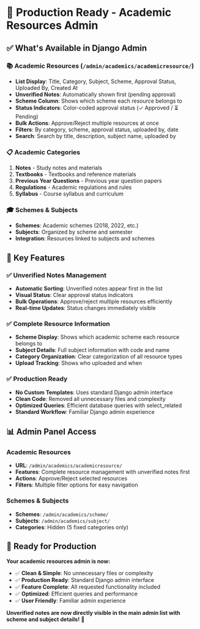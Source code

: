 # 🚀 **Production Ready - Academic Resources Admin**

## ✅ **What's Available in Django Admin**

### **📚 Academic Resources (`/admin/academics/academicresource/`)**
- **List Display**: Title, Category, Subject, Scheme, Approval Status, Uploaded By, Created At
- **Unverified Notes**: Automatically shown first (pending approval)
- **Scheme Column**: Shows which scheme each resource belongs to
- **Status Indicators**: Color-coded approval status (✓ Approved / ⏳ Pending)
- **Bulk Actions**: Approve/Reject multiple resources at once
- **Filters**: By category, scheme, approval status, uploaded by, date
- **Search**: Search by title, description, subject name, uploaded by

### **📋 Academic Categories**
1. **Notes** - Study notes and materials
2. **Textbooks** - Textbooks and reference materials
3. **Previous Year Questions** - Previous year question papers
4. **Regulations** - Academic regulations and rules
5. **Syllabus** - Course syllabus and curriculum

### **🎓 Schemes & Subjects**
- **Schemes**: Academic schemes (2018, 2022, etc.)
- **Subjects**: Organized by scheme and semester
- **Integration**: Resources linked to subjects and schemes

## 🎯 **Key Features**

### **✅ Unverified Notes Management**
- **Automatic Sorting**: Unverified notes appear first in the list
- **Visual Status**: Clear approval status indicators
- **Bulk Operations**: Approve/reject multiple resources efficiently
- **Real-time Updates**: Status changes immediately visible

### **✅ Complete Resource Information**
- **Scheme Display**: Shows which academic scheme each resource belongs to
- **Subject Details**: Full subject information with code and name
- **Category Organization**: Clear categorization of all resource types
- **Upload Tracking**: Shows who uploaded and when

### **✅ Production Ready**
- **No Custom Templates**: Uses standard Django admin interface
- **Clean Code**: Removed all unnecessary files and complexity
- **Optimized Queries**: Efficient database queries with select_related
- **Standard Workflow**: Familiar Django admin experience

## 📊 **Admin Panel Access**

### **Academic Resources**
- **URL**: `/admin/academics/academicresource/`
- **Features**: Complete resource management with unverified notes first
- **Actions**: Approve/Reject selected resources
- **Filters**: Multiple filter options for easy navigation

### **Schemes & Subjects**
- **Schemes**: `/admin/academics/scheme/`
- **Subjects**: `/admin/academics/subject/`
- **Categories**: Hidden (5 fixed categories only)

## 🎉 **Ready for Production**

**Your academic resources admin is now:**
- ✅ **Clean & Simple**: No unnecessary files or complexity
- ✅ **Production Ready**: Standard Django admin interface
- ✅ **Feature Complete**: All requested functionality included
- ✅ **Optimized**: Efficient queries and performance
- ✅ **User Friendly**: Familiar admin experience

**Unverified notes are now directly visible in the main admin list with scheme and subject details!** 🚀 